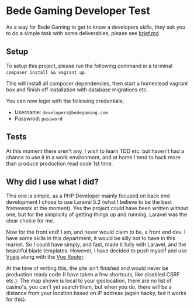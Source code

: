 # Bede Gaming Developer Test
As a way for Bede Gaming to get to know a developers skills, they ask you to do a simple task with some deliverables, please see [brief.md](brief.md)

## Setup
To setup this project, please run the following command in a terminal `composer install && vagrant up`.  
  
This will install all composer dependencies, then start a homestead vagrant box and finish off installation with database migrations etc.
  
You can now login with the following credentials;

- Username: `developers@bedegaming.com`
- Passwrod: `password`

## Tests
At this moment there aren't any, I wish to learn TDD etc. but haven't had a chance to use it in a work environment, and at home I tend to hack more than produce production read code 1st time.

## Why did I use what I did?
This one is simple, as a PHP Developer mainly focused on back end development I chose to use Laravel 5.2 (what I believe to be the best framework at the moment). Yes the project could have been written without one, but for the simplicity of getting things up and running, Laravel was the clear choice for me.  
  
Now for the front end! I am, and never would claim to be, a front end dev. I have some skills in this department, it would be silly not to have in this market. So I could have simply, and fast, made it fully with Laravel, and the beautiful blade templates. However, I have decided to push myself and use [Vuejs](http://vuejs.org/) along with the [Vue Router](http://vuejs.github.io/vue-router/en).  
  
At the time of writing this, the site isn't finished and would never be production ready code (I have taken a few shortcuts, like disabled CSRF etc.). The map shown is local to your geolocation, there are no list of casino's, you can't yet search them, but when you do, there will be a distance from your location based on IP address (again hacky, but it works for this).

